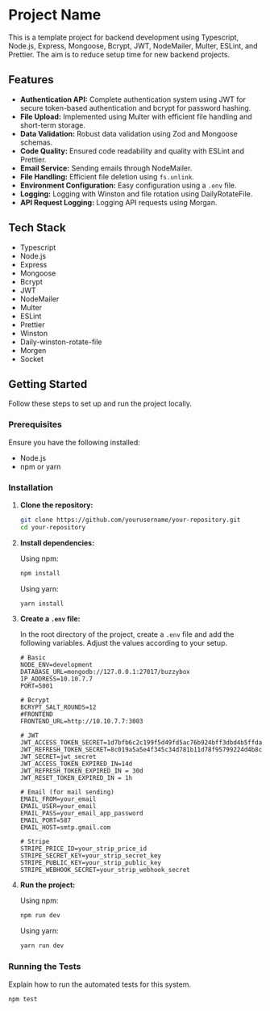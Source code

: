# Project Name

This is a template project for backend development using Typescript, Node.js, Express, Mongoose, Bcrypt, JWT, NodeMailer, Multer, ESLint, and Prettier. The aim is to reduce setup time for new backend projects.

## Features

- **Authentication API:** Complete authentication system using JWT for secure token-based authentication and bcrypt for password hashing.
- **File Upload:** Implemented using Multer with efficient file handling and short-term storage.
- **Data Validation:** Robust data validation using Zod and Mongoose schemas.
- **Code Quality:** Ensured code readability and quality with ESLint and Prettier.
- **Email Service:** Sending emails through NodeMailer.
- **File Handling:** Efficient file deletion using `fs.unlink`.
- **Environment Configuration:** Easy configuration using a `.env` file.
- **Logging:** Logging with Winston and file rotation using DailyRotateFile.
- **API Request Logging:** Logging API requests using Morgan.

## Tech Stack

- Typescript
- Node.js
- Express
- Mongoose
- Bcrypt
- JWT
- NodeMailer
- Multer
- ESLint
- Prettier
- Winston
- Daily-winston-rotate-file
- Morgen
- Socket

## Getting Started

Follow these steps to set up and run the project locally.

### Prerequisites

Ensure you have the following installed:

- Node.js
- npm or yarn

### Installation

1. **Clone the repository:**

   ```bash
   git clone https://github.com/yourusername/your-repository.git
   cd your-repository
   ```

2. **Install dependencies:**

   Using npm:

   ```bash
   npm install
   ```

   Using yarn:

   ```bash
   yarn install
   ```

3. **Create a `.env` file:**

   In the root directory of the project, create a `.env` file and add the following variables. Adjust the values according to your setup.

   ```env
   # Basic
   NODE_ENV=development
   DATABASE_URL=mongodb://127.0.0.1:27017/buzzybox
   IP_ADDRESS=10.10.7.7
   PORT=5001

   # Bcrypt
   BCRYPT_SALT_ROUNDS=12
   #FRONTEND
   FRONTEND_URL=http://10.10.7.7:3003

   # JWT
   JWT_ACCESS_TOKEN_SECRET=1d7bfb6c2c199f5d49fd5ac76b924bff3dbd4b5ffda4bb2076a3b68a56fd05e6
   JWT_REFRESH_TOKEN_SECRET=8c019a5a5e4f345c34d781b11d78f95799224d4b8c94d3d55dbf8006a6432d33
   JWT_SECRET=jwt_secret
   JWT_ACCESS_TOKEN_EXPIRED_IN=14d
   JWT_REFRESH_TOKEN_EXPIRED_IN = 30d
   JWT_RESET_TOKEN_EXPIRED_IN = 1h

   # Email (for mail sending)
   EMAIL_FROM=your_email
   EMAIL_USER=your_email
   EMAIL_PASS=your_email_app_password
   EMAIL_PORT=587
   EMAIL_HOST=smtp.gmail.com

   # Stripe
   STRIPE_PRICE_ID=your_strip_price_id
   STRIPE_SECRET_KEY=your_strip_secret_key
   STRIPE_PUBLIC_KEY=your_strip_public_key
   STRIPE_WEBHOOK_SECRET=your_strip_webhook_secret
   ```

4. **Run the project:**

   Using npm:

   ```bash
   npm run dev
   ```

   Using yarn:

   ```bash
   yarn run dev
   ```

### Running the Tests

Explain how to run the automated tests for this system.

```bash
npm test
```
